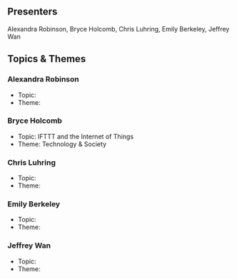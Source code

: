 ## Presenters

Alexandra Robinson, Bryce Holcomb, Chris Luhring, Emily Berkeley, Jeffrey Wan

## Topics & Themes

### Alexandra Robinson

* Topic:
* Theme:

### Bryce Holcomb

* Topic: IFTTT and the Internet of Things
* Theme: Technology & Society

### Chris Luhring

* Topic:
* Theme:

### Emily Berkeley

* Topic:
* Theme:

### Jeffrey Wan

* Topic:
* Theme:
